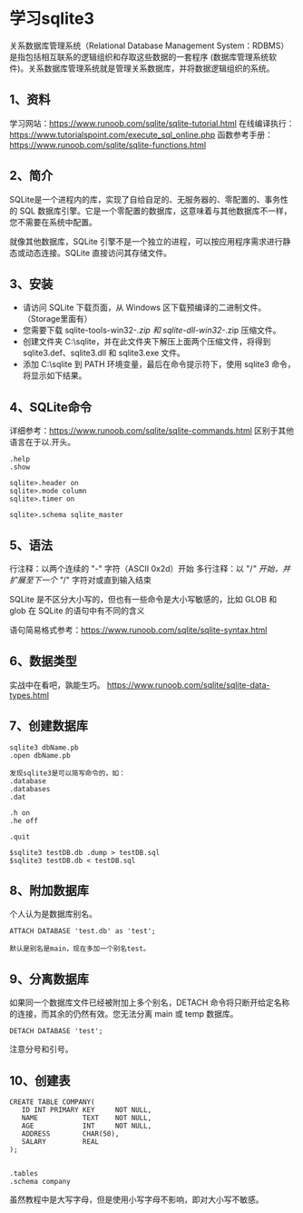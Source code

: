# 学习sqlite3

关系数据库管理系统（Relational Database Management System：RDBMS）是指包括相互联系的逻辑组织和存取这些数据的一套程序 (数据库管理系统软件)。关系数据库管理系统就是管理关系数据库，并将数据逻辑组织的系统。

## 1、资料
学习网站：https://www.runoob.com/sqlite/sqlite-tutorial.html
在线编译执行：https://www.tutorialspoint.com/execute_sql_online.php
函数参考手册：https://www.runoob.com/sqlite/sqlite-functions.html

## 2、简介
SQLite是一个进程内的库，实现了自给自足的、无服务器的、零配置的、事务性的 SQL 数据库引擎。它是一个零配置的数据库，这意味着与其他数据库不一样，您不需要在系统中配置。

就像其他数据库，SQLite 引擎不是一个独立的进程，可以按应用程序需求进行静态或动态连接。SQLite 直接访问其存储文件。

## 3、安装
- 请访问 SQLite 下载页面，从 Windows 区下载预编译的二进制文件。（Storage里面有）
- 您需要下载 sqlite-tools-win32-*.zip 和 sqlite-dll-win32-*.zip 压缩文件。
- 创建文件夹 C:\sqlite，并在此文件夹下解压上面两个压缩文件，将得到 sqlite3.def、sqlite3.dll 和 sqlite3.exe 文件。
- 添加 C:\sqlite 到 PATH 环境变量，最后在命令提示符下，使用 sqlite3 命令，将显示如下结果。

## 4、SQLite命令
详细参考：https://www.runoob.com/sqlite/sqlite-commands.html
区别于其他语言在于以.开头。
```
.help
.show

sqlite>.header on
sqlite>.mode column
sqlite>.timer on

sqlite>.schema sqlite_master
```

## 5、语法
行注释：以两个连续的 "-" 字符（ASCII 0x2d）开始
多行注释：以 "/*" 开始，并扩展至下一个 "*/" 字符对或直到输入结束

SQLite 是不区分大小写的，但也有一些命令是大小写敏感的，比如 GLOB 和 glob 在 SQLite 的语句中有不同的含义

语句简易格式参考：https://www.runoob.com/sqlite/sqlite-syntax.html

## 6、数据类型
实战中在看吧，孰能生巧。
https://www.runoob.com/sqlite/sqlite-data-types.html

## 7、创建数据库
```
sqlite3 dbName.pb
.open dbName.pb

发现sqlite3是可以简写命令的，如：
.database
.databases
.dat

.h on
.he off

.quit

$sqlite3 testDB.db .dump > testDB.sql
$sqlite3 testDB.db < testDB.sql
```
## 8、附加数据库
个人认为是数据库别名。
```
ATTACH DATABASE 'test.db' as 'test';

默认是别名是main，现在多加一个别名test。
```

## 9、分离数据库
如果同一个数据库文件已经被附加上多个别名，DETACH 命令将只断开给定名称的连接，而其余的仍然有效。您无法分离 main 或 temp 数据库。

```
DETACH DATABASE 'test';
```

注意分号和引号。

## 10、创建表
```
CREATE TABLE COMPANY(
   ID INT PRIMARY KEY     NOT NULL,
   NAME           TEXT    NOT NULL,
   AGE            INT     NOT NULL,
   ADDRESS        CHAR(50),
   SALARY         REAL
);


.tables
.schema company
```

虽然教程中是大写字母，但是使用小写字母不影响，即对大小写不敏感。



































